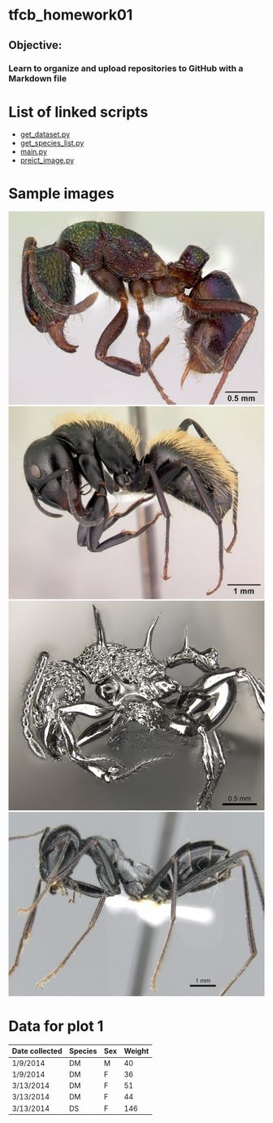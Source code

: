 # tfcb_homework01
## Objective: 
### Learn to organize and upload repositories to GitHub with a Markdown file

# List of linked scripts
+ [get_dataset.py](scripts/get_dataset.py)
+ [get_species_list.py](scripts/get_species_list.py)
+ [main.py](scripts/main.py)
+ [preict_image.py](scripts/predict_image.py)

# Sample images
![rhytidoponera_metallica](images/casent_0172345_rhytidoponera_metallica.jpg)
![camponotus_darwinii](images/casent_0191696_camponotus_darwinii.jpg)
![acanthomyrmex_ferox](images/casent_0901788_p_1_high_acanthomyrmex_ferox.jpg)
![cataglyphis_fortis](images/casent_0906296_p_1_high_cataglyphis_fortis.jpg)

# Data for plot 1

|Date collected|	Species|	Sex|	Weight|
|----|----|----|----|
|1/9/2014|	DM|	M|	40|
|1/9/2014|	DM|	F|	36|
|3/13/2014|	DM|	F|	51|
|3/13/2014|	DM|	F|	44|
|3/13/2014|	DS|	F|	146|
